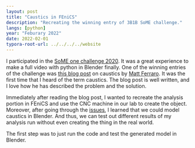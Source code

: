 ```yaml
---
layout: post
title: "Caustics in FEniCS"
description: "Recreating the winning entry of 3B1B SoME challenge."
langs: [python]
year: "Feburary 2022"
date: 2022-02-01
typora-root-url: ../../../../website
---
```


I participated in the [SoME one challenge 2020](https://www.youtube.com/watch?v=v_DqwOVr3Vw&feature=emb_title). It was a great experience to make a full video with python in Blender finally. One of the winning entries of the challenge was [this blog post](https://mattferraro.dev/posts/caustics-engineering) on caustics by [Matt Ferraro](). It was the first time that I heard of the term caustics. The blog post is well written, and I love how he has described the problem and the solution. 

Immediately after reading the blog post, I wanted to recreate the analysis portion in FEniCS and use the CNC machine in our lab to create the object. Moreover, after going through the [issues](https://github.com/MattFerraro/causticsEngineering/issues/10), I learned that we could model caustics in Blender. And thus, we can test out different results of my analysis run without even creating the thing in the real world.

The first step was to just run the code and test the generated model in Blender.
